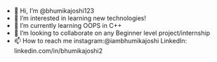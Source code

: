 - 👋 Hi, I’m @bhumikajoshi123
- 👀 I’m interested in learning new technologies!
- 🌱 I’m currently learning OOPS in C++
- 💞️ I’m looking to collaborate on any Beginner level project/internship
- 📫 How to reach me instagram:@iambhumikajoshi
                      LinkedIn: linkedin.com/in/bhumikajoshi2
<!---
bhumikajoshi123/bhumikajoshi123 is a ✨ special ✨ repository because its `README.md` (this file) appears on your GitHub profile.
You can click the Preview link to take a look at your changes.
--->
